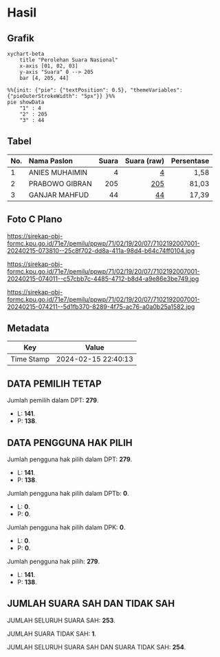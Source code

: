 # Hasil

## Grafik

```mermaid
xychart-beta
    title "Perolehan Suara Nasional"
    x-axis [01, 02, 03]
    y-axis "Suara" 0 --> 205
    bar [4, 205, 44]
```

```mermaid
%%{init: {"pie": {"textPosition": 0.5}, "themeVariables": {"pieOuterStrokeWidth": "5px"}} }%%
pie showData
    "1" : 4
    "2" : 205
    "3" : 44
```

## Tabel

| No. | Nama Paslon    | Suara | Suara (raw) | Persentase |
|:--- |:-------------- | -----:| -----------:| ----------:|
| 1   | ANIES MUHAIMIN | 4     | [4][p-1]    | 1,58       |
| 2   | PRABOWO GIBRAN | 205   | [205][p-2]  | 81,03      |
| 3   | GANJAR MAHFUD  | 44    | [44][p-3]   | 17,39      |


[p-1]: https://github.com/gigit-pemilu/pemilu-2024/blob/main/pilpres/hitung-suara/sub/71-sulawesi-utara/sub/02-minahasa/sub/19-langowan-utara/sub/2007-tempang-tiga/sub/001-tps/sub/paslon-1.txt
[p-2]: https://github.com/gigit-pemilu/pemilu-2024/blob/main/pilpres/hitung-suara/sub/71-sulawesi-utara/sub/02-minahasa/sub/19-langowan-utara/sub/2007-tempang-tiga/sub/001-tps/sub/paslon-2.txt
[p-3]: https://github.com/gigit-pemilu/pemilu-2024/blob/main/pilpres/hitung-suara/sub/71-sulawesi-utara/sub/02-minahasa/sub/19-langowan-utara/sub/2007-tempang-tiga/sub/001-tps/sub/paslon-3.txt

## Foto C Plano

https://sirekap-obj-formc.kpu.go.id/71e7/pemilu/ppwp/71/02/19/20/07/7102192007001-20240215-073810--25c8f702-dd8a-411a-98d4-b64c74ff0104.jpg

https://sirekap-obj-formc.kpu.go.id/71e7/pemilu/ppwp/71/02/19/20/07/7102192007001-20240215-074011--c57cbb7c-4485-4712-b8d4-a9e86e3be749.jpg

https://sirekap-obj-formc.kpu.go.id/71e7/pemilu/ppwp/71/02/19/20/07/7102192007001-20240215-074211--5d1fb370-8289-4f75-ac76-a0a0b25a1582.jpg


## Metadata

| Key        | Value               |
| ---------- | ------------------- |
| Time Stamp | 2024-02-15 22:40:13 |


## DATA PEMILIH TETAP

Jumlah pemilih dalam DPT: **279**.
 * L: **141**.
 * P: **138**.

## DATA PENGGUNA HAK PILIH

Jumlah pengguna hak pilih dalam DPT: **279**.
 * L: **141**.
 * P: **138**.

Jumlah pengguna hak pilih dalam DPTb: **0**.
 * L: **0**.
 * P: **0**.

Jumlah pengguna hak pilih dalam DPK: **0**.
 * L: **0**.
 * P: **0**.

Jumlah pengguna hak pilih: **279**.
 * L: **141**.
 * P: **138**.

## JUMLAH SUARA SAH DAN TIDAK SAH

JUMLAH SELURUH SUARA SAH: **253**.

JUMLAH SUARA TIDAK SAH: **1**.

JUMLAH SELURUH SUARA SAH DAN SUARA TIDAK SAH: **254**.


